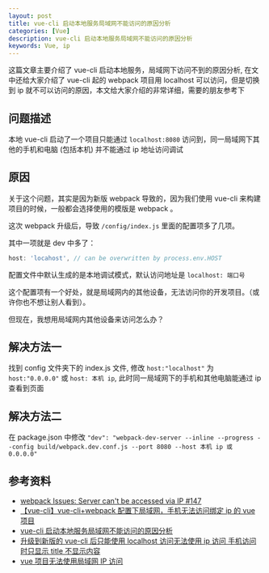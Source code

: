 ```yaml
---
layout: post
title: vue-cli 启动本地服务局域网不能访问的原因分析
categories: [Vue]
description: vue-cli 启动本地服务局域网不能访问的原因分析
keywords: Vue, ip
---
```


这篇文章主要介绍了 vue-cli 启动本地服务，局域网下访问不到的原因分析, 在文中还给大家介绍了 vue-cli 起的 webpack 项目用 localhost 可以访问，但是切换到 ip 就不可以访问的原因，本文给大家介绍的非常详细，需要的朋友参考下

## 问题描述

本地 vue-cli 启动了一个项目只能通过 `localhost:8080` 访问到，同一局域网下其他的手机和电脑 (包括本机) 并不能通过 ip 地址访问调试

## 原因

关于这个问题，其实是因为新版 webpack 导致的，因为我们使用 vue-cli 来构建项目的时候，一般都会选择使用的模版是 webpack 。

这次 webpack 升级后，导致 `/config/index.js` 里面的配置项多了几项。

其中一项就是 dev 中多了：

```js
host: 'locahost', // can be overwritten by process.env.HOST
```
配置文件中默认生成的是本地调试模式，默认访问地址是 `localhost: 端口号`

这个配置项有一个好处，就是局域网内的其他设备，无法访问你的开发项目。（或许你也不想让别人看到）。

但现在，我想用局域网内其他设备来访问怎么办？

## 解决方法一

找到 config 文件夹下的 index.js 文件, 修改 `host:"localhost"` 为 `host:"0.0.0.0"` 或 `host: 本机 ip`, 此时同一局域网下的手机和其他电脑能通过 ip 查看到页面

## 解决方法二

在 package.json 中修改 `"dev": "webpack-dev-server --inline --progress --config build/webpack.dev.conf.js --port 8080 --host 本机 ip 或 0.0.0.0"`

## 参考资料

- [webpack Issues: Server can't be accessed via IP #147](https://github.com/webpack/webpack-dev-server/issues/147)
- [【vue-cli】vue-cli+webpack 配置下局域网，手机无法访问绑定 ip 的 vue 项目](https://blog.csdn.net/z767327552/article/details/79491361)
- [vue-cli 启动本地服务局域网不能访问的原因分析](https://www.jb51.net/article/133435.htm)
- [升级到新版的 vue-cli 后只能使用 localhost 访问无法使用 ip 访问 手机访问时只显示 title 不显示内容](https://www.2cto.com/kf/201712/706118.html)
- [vue 项目无法使用局域网 IP 访问](https://www.vue-js.com/topic/5a130ff86547992b6f9ad84c)